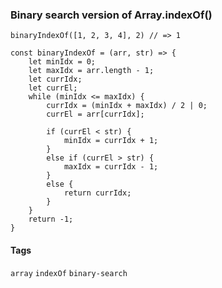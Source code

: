 ### Binary search version of Array.indexOf()

`binaryIndexOf([1, 2, 3, 4], 2) // => 1`

```
const binaryIndexOf = (arr, str) => {
    let minIdx = 0;
    let maxIdx = arr.length - 1;
    let currIdx;
    let currEl;
    while (minIdx <= maxIdx) {
        currIdx = (minIdx + maxIdx) / 2 | 0;
        currEl = arr[currIdx];
 
        if (currEl < str) {
            minIdx = currIdx + 1;
        }
        else if (currEl > str) {
            maxIdx = currIdx - 1;
        }
        else {
            return currIdx;
        }
    }
    return -1;
}
```

#### Tags

`array` `indexOf` `binary-search`

